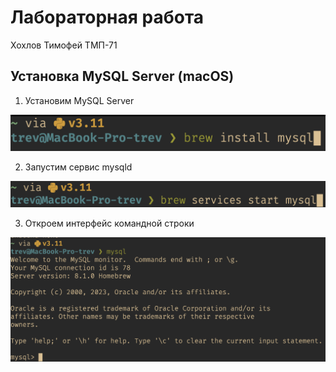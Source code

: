 # Лабораторная работа

Хохлов Тимофей ТМП-71

## Установка MySQL Server (macOS)

1. Установим MySQL Server

![img](image-28.png)

2. Запустим сервис mysqld

![img](image-29.png)

3. Откроем интерфейс командной строки

![img](image-30.png)
